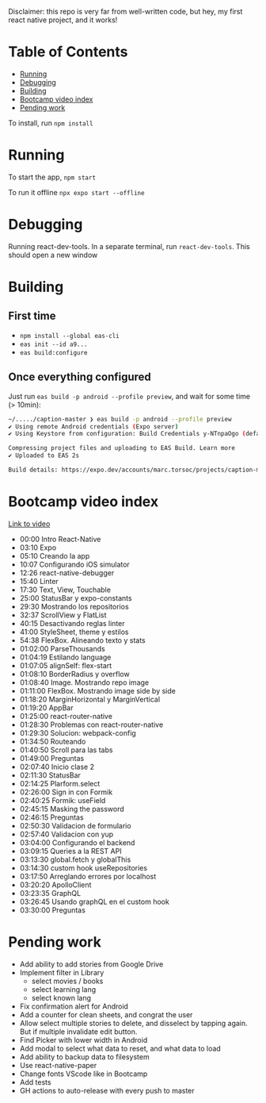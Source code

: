 Disclaimer: this repo is very far from well-written code, but hey, my first react native project, and it works!

# Table of Contents

- [Running](#running)
- [Debugging](#debugging)
- [Building](#building)
- [Bootcamp video index](#bootcamp-video-index)
- [Pending work](#pending-work)

To install, run `npm install`

# Running

To start the app, `npm start`

To run it offline `npx expo start --offline`

# Debugging
Running react-dev-tools. In a separate terminal, run `react-dev-tools`. This should open a new window

# Building

## First time

* `npm install --global eas-cli`
* `eas init --id a9...`
* `eas build:configure`

## Once everything configured

Just run `eas build -p android --profile preview`, and wait for some time (> 10min):
```bash
~/...../caption-master ❯ eas build -p android --profile preview
✔ Using remote Android credentials (Expo server)
✔ Using Keystore from configuration: Build Credentials y-NTnpaOgo (default)

Compressing project files and uploading to EAS Build. Learn more
✔ Uploaded to EAS 2s

Build details: https://expo.dev/accounts/marc.torsoc/projects/caption-master/builds/cb2dfa67-5f3e-4b45-afd6-6afcbc8ecfc0
```

# Bootcamp video index

[Link to video](https://www.youtube.com/watch?v=qi87b6VcIHY)

- 00:00 Intro React-Native
- 03:10 Expo
- 05:10 Creando la app
- 10:07 Configurando iOS simulator
- 12:26 react-native-debugger
- 15:40 Linter
- 17:30 Text, View, Touchable
- 25:00 StatusBar y expo-constants
- 29:30 Mostrando los repositorios
- 32:37 ScrollView y FlatList
- 40:15 Desactivando reglas linter
- 41:00 StyleSheet, theme y estilos
- 54:38 FlexBox. Alineando texto y stats
- 01:02:00 ParseThousands
- 01:04:19 Estilando language
- 01:07:05 alignSelf: flex-start
- 01:08:10 BorderRadius y overflow
- 01:08:40 Image. Mostrando repo image
- 01:11:00 FlexBox. Mostrando image side by side
- 01:18:20 MarginHorizontal y MarginVertical
- 01:19:20 AppBar
- 01:25:00 react-router-native
- 01:28:30 Problemas con react-router-native
- 01:29:30 Solucion: webpack-config
- 01:34:50 Routeando
- 01:40:50 Scroll para las tabs
- 01:49:00 Preguntas
- 02:07:40 Inicio clase 2
- 02:11:30 StatusBar
- 02:14:25 Plarform.select
- 02:26:00 Sign in con Formik
- 02:40:25 Formik: useField
- 02:45:15 Masking the password
- 02:46:15 Preguntas
- 02:50:30 Validacion de formulario
- 02:57:40 Validacion con yup
- 03:04:00 Configurando el backend
- 03:09:15 Queries a la REST API
- 03:13:30 global.fetch y globalThis
- 03:14:30 custom hook useRepositories
- 03:17:50 Arreglando errores por localhost
- 03:20:20 ApolloClient
- 03:23:35 GraphQL
- 03:26:45 Usando graphQL en el custom hook
- 03:30:00 Preguntas

# Pending work

- Add ability to add stories from Google Drive
- Implement filter in Library
    - select movies / books
    - select learning lang
    - select known lang
- Fix confirmation alert for Android
- Add a counter for clean sheets, and congrat the user
- Allow select multiple stories to delete, and disselect by tapping again. But if multiple invalidate edit button.
- Find Picker with lower width in Android
- Add modal to select what data to reset, and what data to load
- Add ability to backup data to filesystem
- Use react-native-paper
- Change fonts VScode like in Bootcamp
- Add tests
- GH actions to auto-release with every push to master

